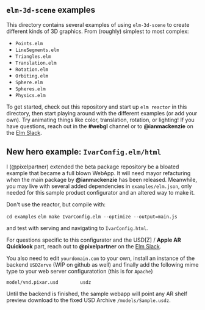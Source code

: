 ## `elm-3d-scene` examples

This directory contains several examples of using `elm-3d-scene` to create
different kinds of 3D graphics. From (roughly) simplest to most complex:

- `Points.elm`
- `LineSegments.elm`
- `Triangles.elm`
- `Translation.elm`
- `Rotation.elm`
- `Orbiting.elm`
- `Sphere.elm`
- `Spheres.elm`
- `Physics.elm`

To get started, check out this repository and start up `elm reactor` in this
directory, then start playing around with the different examples (or add your
own). Try animating things like color, translation, rotation, or lighting! If
you have questions, reach out in the **#webgl** channel or to **@ianmackenzie**
on the [Elm Slack](https://elmlang.herokuapp.com).

## New hero example: `IvarConfig.elm/html`

I (@pixelpartner) extended the beta package repository be a bloated example that became a full blown WebApp. It will need mayor refacturing when the main package by **@ianmackenzie** has been released.
Meanwhile, you may live with several added dependencies in `examples/elm.json`, only needed for this sample product configurator and an altered way to make it.

Don't use the reactor, but compile with:

`cd examples`
`elm make IvarConfig.elm --optimize --output=main.js`

and test with serving and navigating to `IvarConfig.html`.

For questions specific to this configurator and the USD[Z] / **Apple AR Quicklook** part, reach out to **@pixelpartner** on the [Elm Slack](https://elmlang.herokuapp.com).

You also need to edit `yourdomain.com` to your own, install an instance of the backend `USDZerve` (WIP on github as well) and finally add the following mime type to your web server configuratotion (this is for `Apache`)

`model/vnd.pixar.usd		usdz`

Until the backend is finished, the sample webapp will point any AR shelf preview download to the fixed USD Archive `/models/Sample.usdz`.